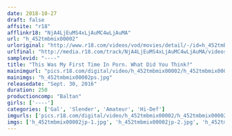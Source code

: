 ```yaml
---
date: 2018-10-27
draft: false
affsite: "r18"
afflinkr18: "NjA4LjEuMS4xLjAuMC4wLjAuMA"
url: "h_452tmbmix00002"
urloriginal: "http://www.r18.com/videos/vod/movies/detail/-/id=h_452tmbmix00002"
urlfinal: "http://media.r18.com/track/NjA4LjEuMS4xLjAuMC4wLjAuMA/videos/vod/movies/detail/-/id=h_452tmbmix00002"
samplevid: "----"
title: "This Was My First Time In Porn. What Did You Think?"
mainimgurl: "pics.r18.com/digital/video/h_452tmbmix00002/h_452tmbmix00002ps.jpg"
mainimgs: "h_452tmbmix00002ps.jpg"
releasedate: "Sept. 30, 2016"
duration: 250
productioncomp: "Baltan"
girls: ['----']
categories: ['Gal', 'Slender', 'Amateur', 'Hi-Def']
imgurls: ['pics.r18.com/digital/video/h_452tmbmix00002/h_452tmbmix00002jp-1.jpg', 'pics.r18.com/digital/video/h_452tmbmix00002/h_452tmbmix00002jp-2.jpg', 'pics.r18.com/digital/video/h_452tmbmix00002/h_452tmbmix00002jp-3.jpg', 'pics.r18.com/digital/video/h_452tmbmix00002/h_452tmbmix00002jp-4.jpg', 'pics.r18.com/digital/video/h_452tmbmix00002/h_452tmbmix00002jp-5.jpg', 'pics.r18.com/digital/video/h_452tmbmix00002/h_452tmbmix00002jp-6.jpg', 'pics.r18.com/digital/video/h_452tmbmix00002/h_452tmbmix00002jp-7.jpg', 'pics.r18.com/digital/video/h_452tmbmix00002/h_452tmbmix00002jp-8.jpg', 'pics.r18.com/digital/video/h_452tmbmix00002/h_452tmbmix00002jp-9.jpg', 'pics.r18.com/digital/video/h_452tmbmix00002/h_452tmbmix00002jp-10.jpg', 'pics.r18.com/digital/video/h_452tmbmix00002/h_452tmbmix00002jp-11.jpg', 'pics.r18.com/digital/video/h_452tmbmix00002/h_452tmbmix00002jp-12.jpg', 'pics.r18.com/digital/video/h_452tmbmix00002/h_452tmbmix00002jp-13.jpg', 'pics.r18.com/digital/video/h_452tmbmix00002/h_452tmbmix00002jp-14.jpg', 'pics.r18.com/digital/video/h_452tmbmix00002/h_452tmbmix00002jp-15.jpg', 'pics.r18.com/digital/video/h_452tmbmix00002/h_452tmbmix00002jp-16.jpg', 'pics.r18.com/digital/video/h_452tmbmix00002/h_452tmbmix00002jp-17.jpg', 'pics.r18.com/digital/video/h_452tmbmix00002/h_452tmbmix00002jp-18.jpg', 'pics.r18.com/digital/video/h_452tmbmix00002/h_452tmbmix00002jp-19.jpg', 'pics.r18.com/digital/video/h_452tmbmix00002/h_452tmbmix00002jp-20.jpg']
imgs: ['h_452tmbmix00002jp-1.jpg', 'h_452tmbmix00002jp-2.jpg', 'h_452tmbmix00002jp-3.jpg', 'h_452tmbmix00002jp-4.jpg', 'h_452tmbmix00002jp-5.jpg', 'h_452tmbmix00002jp-6.jpg', 'h_452tmbmix00002jp-7.jpg', 'h_452tmbmix00002jp-8.jpg', 'h_452tmbmix00002jp-9.jpg', 'h_452tmbmix00002jp-10.jpg', 'h_452tmbmix00002jp-11.jpg', 'h_452tmbmix00002jp-12.jpg', 'h_452tmbmix00002jp-13.jpg', 'h_452tmbmix00002jp-14.jpg', 'h_452tmbmix00002jp-15.jpg', 'h_452tmbmix00002jp-16.jpg', 'h_452tmbmix00002jp-17.jpg', 'h_452tmbmix00002jp-18.jpg', 'h_452tmbmix00002jp-19.jpg', 'h_452tmbmix00002jp-20.jpg']
---
```

